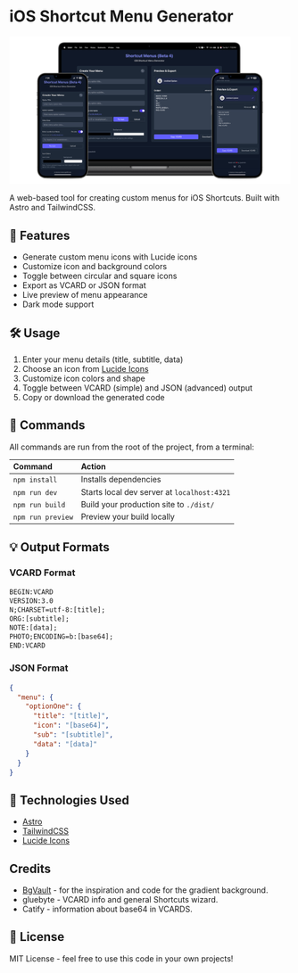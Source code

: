 # iOS Shortcut Menu Generator

![Screenshots of Shortcut Menus in action on devices](/public/og-image.png)

A web-based tool for creating custom menus for iOS Shortcuts. Built with Astro and TailwindCSS.

## 🚀 Features

- Generate custom menu icons with Lucide icons
- Customize icon and background colors
- Toggle between circular and square icons
- Export as VCARD or JSON format
- Live preview of menu appearance
- Dark mode support

## 🛠️ Usage

1. Enter your menu details (title, subtitle, data)
2. Choose an icon from [Lucide Icons](https://lucide.dev/icons)
3. Customize icon colors and shape
4. Toggle between VCARD (simple) and JSON (advanced) output
5. Copy or download the generated code

## 🧞 Commands

All commands are run from the root of the project, from a terminal:

| Command           | Action                                      |
| :--------------- | :------------------------------------------ |
| `npm install`    | Installs dependencies                       |
| `npm run dev`    | Starts local dev server at `localhost:4321` |
| `npm run build`  | Build your production site to `./dist/`     |
| `npm run preview`| Preview your build locally                  |

## 💡 Output Formats

### VCARD Format
```text
BEGIN:VCARD
VERSION:3.0
N;CHARSET=utf-8:[title];
ORG:[subtitle];
NOTE:[data];
PHOTO;ENCODING=b:[base64];
END:VCARD
```

### JSON Format
```json
{
  "menu": {
    "optionOne": {
      "title": "[title]",
      "icon": "[base64]",
      "sub": "[subtitle]",
      "data": "[data]"
    }
  }
}
```

## 🎨 Technologies Used

- [Astro](https://astro.build)
- [TailwindCSS](https://tailwindcss.com)
- [Lucide Icons](https://lucide.dev)

## Credits

- [BgVault](https://www.bgvault.tech) - for the inspiration and code for the gradient background.
- gluebyte - VCARD info and general Shortcuts wizard.
- Catify - information about base64 in VCARDS.

## 📝 License

MIT License - feel free to use this code in your own projects!
